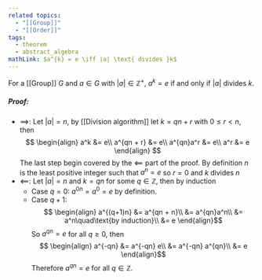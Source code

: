 ```yaml
---
related topics:
  - "[[Group]]"
  - "[[Order]]"
tags:
  - theorem
  - abstract_algebra
mathLink: $a^{k} = e \iff |a| \text{ divides }k$
---
```

For a [[Group]] $G$ and $a\in G$ with $|a| \in \mathbb{Z}^+$, $a^{k} =e$ if and only if $|a|$ divides $k$.
##### Proof:
- $\implies$:
	Let $|a| = n$, by [[Division algorithm]] let $k=qn + r$ with $0\leq r < n$, then	$$
	\begin{align}
		a^k &= e\\
		a^{qn + r} &= e\\
		a^{qn}a^r &= e\\
		a^r &= e
	\end{align}
	$$ The last step begin covered by the $\impliedby$ part of the proof. By definition $n$ is the least positive integer such that $a^n=e$ so $r=0$ and $k$ divides $n$
- $\impliedby$:
	Let $|a| = n$ and $k=qn$ for some $q\in \mathbb{Z}$, then by induction
	- Case $q=0$:
		$a^{0n} = a^0 = e$ by definition.
	- Case $q+1$:$$
		\begin{align}
			a^{(q+1)n} &= a^{qn + n}\\
				&= a^{qn}a^n\\
				&= a^n\quad\text{by induction}\\
				&= e
		\end{align}$$So $a^{qn} = e$ for all $q\geq 0$, then$$
	\begin{align}
		a^{-qn} &= a^{-qn} e\\
			&= a^{-qn} a^{qn}\\
			&= e
	\end{align}$$Therefore $a^{qn}=e$ for all $q\in\mathbb{Z}$.